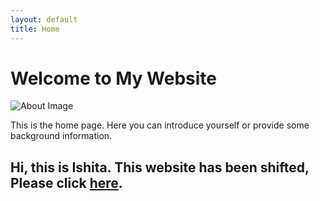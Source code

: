 ```yaml
---
layout: default
title: Home
---
```


<h1>Welcome to My Website</h1>
<img src="/assets/images/your-image.jpg" alt="About Image">
<p>This is the home page. Here you can introduce yourself or provide some background information.</p>


## Hi, this is Ishita. This website has been shifted, Please click [here](https://sites.google.com/view/ishitabardhan/home).
